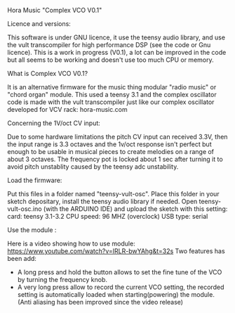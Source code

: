 Hora Music "Complex VCO V0.1" 

Licence and versions: 

This software is under GNU licence, it use the teensy audio library, and use the vult transcompiler for high performance DSP (see the code or Gnu licence).
This is a work in progress (V0.1), a lot can be improved in the code but all seems to be working and doesn't use too much CPU or memory.


What is Complex VCO V0.1?

It is an alternative firmware for the music thing modular "radio music" or "chord organ" module.
This used a teensy 3.1 and the complex oscillator code is made with the vult transcompiler just like our complex oscillator developed for VCV rack: hora-music.com


Concerning the 1V/oct CV input:

Due to some hardware limitations the pitch CV input can received 3.3V, then the input range is 3.3 octaves and the 1v/oct response isn't perfect but enough to be usable in musical pieces to create melodies on a range of about 3 octaves. 
The frequency pot is locked about 1 sec after turning it to avoid pitch unstablity caused by
the teensy adc unstability.


Load the firmware: 

Put this files in a folder named "teensy-vult-osc".
Place this folder in your sketch depositary, install the teensy audio library if needed.
Open teensy-vult-osc.ino (with the ARDUINO IDE) and upload the sketch with this setting: 
card: teensy 3.1-3.2
CPU speed: 96 MHZ (overclock)
USB type: serial


Use the module : 

Here is a video showing how to use module:
https://www.youtube.com/watch?v=IRLR-bwYAhg&t=32s
Two features has been add:
- A long press and hold the button allows to set the fine tune of the VCO by turning the frequency knob.
- A very long press allow to record the current VCO setting, the recorded setting is automatically loaded when starting(powering) the module.  
(Anti aliasing has been improved since the video release)

